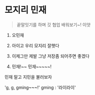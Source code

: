 # 모지리 민재

> 끝말잇기를 하며 깃 협업 배워보기~! 이얏

1. 오민재

3. 아이고 우리 모지리 잘햇다
4. 이제그만
제발 그냥 저장좀 되어주면 좋겠다
5. 민재!~~ 민재~~~~~!

민재 말고 지민을 불러보자

'g, g, gming~~~!'
gming : '라이라이'
